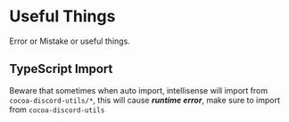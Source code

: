 # Useful Things

Error or Mistake or useful things.

## TypeScript Import

Beware that sometimes when auto import, intellisense will import from `cocoa-discord-utils/*`,
this will cause ***runtime error***, make sure to import from `cocoa-discord-utils`
